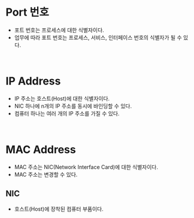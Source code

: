 # Port 번호

- 포트 번호는 프로세스에 대한 식별자이다.
- 업무에 따라 포트 번호는 프로세스, 서비스, 인터페이스 번호의 식별자가 될 수 있다.

<br>

# IP Address

- IP 주소는 호스트(Host)에 대한 식별자이다.
- NIC 하나에 n개의 IP 주소를 동시에 바인딩할 수 있다.
- 컴퓨터 하나는 여러 개의 IP 주소를 가질 수 있다.

<br>

# MAC Address

- MAC 주소는 NIC(Network Interface Card)에 대한 식별자이다.
- MAC 주소는 변경할 수 있다.

## NIC

- 호스트(Host)에 장착된 컴퓨터 부품이다.
